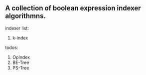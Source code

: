 
## A collection of boolean expression indexer algorithmns.

indexer list:

1. k-index

todos:
1. OpIndex
2. BE-Tree
3. PS-Tree